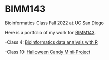 # BIMM143
Bioinformatics Class Fall 2022 at UC San Diego

Here is a portfolio of my work for [BIMM143](https://bioboot.github.io/bimm143_F22/schedule/).

-Class 4: [Bioinformatics data analysis with R](https://github.com/anvangg/BIMM143/blob/8c57d47ccc198a65b94c492c975f7d1252913040/class04/class04.pdf)

-Class 10: [Halloween Candy Mini-Project](https://github.com/anvangg/BIMM143/blob/f316e4ca0f91491eacc1541194a614b4cc6731ec/class10/Class%2010_%20Halloween%20Mini%20Project.pdf) 

